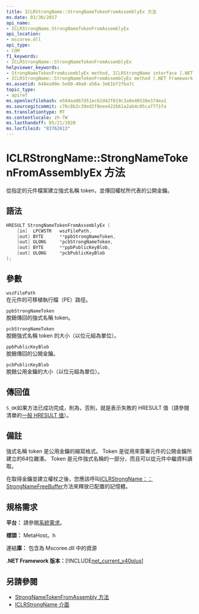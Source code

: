 ```yaml
---
title: ICLRStrongName::StrongNameTokenFromAssemblyEx 方法
ms.date: 03/30/2017
api_name:
- ICLRStrongName.StrongNameTokenFromAssemblyEx
api_location:
- mscoree.dll
api_type:
- COM
f1_keywords:
- ICLRStrongName::StrongNameTokenFromAssemblyEx
helpviewer_keywords:
- StrongNameTokenFromAssemblyEx method, ICLRStrongName interface [.NET Framework hosting]
- ICLRStrongName::StrongNameTokenFromAssemblyEx method [.NET Framework hosting]
ms.assetid: 648ea90e-5e60-40a0-a56a-3e61bf2fba7c
topic_type:
- apiref
ms.openlocfilehash: e504aa067d51ec62d42f019c3a9e40538e374ea1
ms.sourcegitcommit: c76c8b2c39ed2f0eee422b61a2ab4c05ca7771fa
ms.translationtype: MT
ms.contentlocale: zh-TW
ms.lasthandoff: 05/21/2020
ms.locfileid: "83762613"
---
```

# <a name="iclrstrongnamestrongnametokenfromassemblyex-method"></a>ICLRStrongName::StrongNameTokenFromAssemblyEx 方法
從指定的元件檔案建立強式名稱 token，並傳回權杖所代表的公開金鑰。  
  
## <a name="syntax"></a>語法  
  
```cpp  
HRESULT StrongNameTokenFromAssemblyEx (  
    [in]  LPCWSTR   wszFilePath,  
    [out] BYTE      **ppbStrongNameToken,  
    [out] ULONG     *pcbStrongNameToken,  
    [out] BYTE      **ppbPublicKeyBlob,  
    [out] ULONG     *pcbPublicKeyBlob  
);  
```  
  
## <a name="parameters"></a>參數  
 `wszFilePath`  
 在元件的可移植執行檔（PE）路徑。  
  
 `ppbStrongNameToken`  
 脫銷傳回的強式名稱 token。  
  
 `pcbStrongNameToken`  
 脫銷強式名稱 token 的大小（以位元組為單位）。  
  
 `ppbPublicKeyBlob`  
 脫銷傳回的公開金鑰。  
  
 `pcbPublicKeyBlob`  
 脫銷公用金鑰的大小（以位元組為單位）。  
  
## <a name="return-value"></a>傳回值  
 `S_OK`如果方法已成功完成，則為，否則，就是表示失敗的 HRESULT 值（請參閱清單的[一般 HRESULT 值](/windows/win32/seccrypto/common-hresult-values)）。  
  
## <a name="remarks"></a>備註  
 強式名稱 token 是公用金鑰的縮寫格式。 Token 是從用來簽署元件的公開金鑰所建立的64位雜湊。 Token 是元件強式名稱的一部分，而且可以從元件中繼資料讀取。  
  
 在取得金鑰並建立權杖之後，您應該呼叫[ICLRStrongName：： StrongNameFreeBuffer](iclrstrongname-strongnamefreebuffer-method.md)方法來釋放已配置的記憶體。  
  
## <a name="requirements"></a>規格需求  
 **平台：** 請參閱[系統需求](../../get-started/system-requirements.md)。  
  
 **標頭：** MetaHost。h  
  
 連結**庫：** 包含為 Mscoree.dll 中的資源  
  
 **.NET Framework 版本：**[!INCLUDE[net_current_v40plus](../../../../includes/net-current-v40plus-md.md)]  
  
## <a name="see-also"></a>另請參閱

- [StrongNameTokenFromAssembly 方法](iclrstrongname-strongnametokenfromassembly-method.md)
- [ICLRStrongName 介面](iclrstrongname-interface.md)
